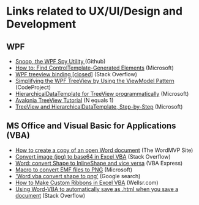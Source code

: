 # Links related to UX/UI/Design and Development 

## WPF
* [Snoop, the WPF Spy Utility ](https://github.com/snoopwpf) (Github)
* [How to: Find ControlTemplate-Generated Elements](https://docs.microsoft.com/en-us/dotnet/desktop/wpf/controls/how-to-find-controltemplate-generated-elements?view=netframeworkdesktop-4.8) (Microsoft)
* [WPF treeview binding [closed]](https://stackoverflow.com/questions/5295644/wpf-treeview-binding) (Stack Overflow)
* [Simplifying the WPF TreeView by Using the ViewModel Pattern](https://www.codeproject.com/Articles/26288/Simplifying-the-WPF-TreeView-by-Using-the-ViewMode) (CodeProject)
* [HierarchicalDataTemplate for TreeView programmatically](https://social.msdn.microsoft.com/Forums/vstudio/en-US/acc87765-618e-4afd-b695-df5144d904ac/hierarchicaldatatemplate-for-treeview-programmatically-c?forum=wpf) (Microsoft)
* [Avalonia TreeView Tutorial](https://www.nequalsonelifestyle.com/2019/06/18/avalonia-treeview-tutorial/) (N equals 1)
* [TreeView and HierarchicalDataTemplate, Step-by-Step](https://docs.microsoft.com/pt-pt/archive/blogs/mikehillberg/treeview-and-hierarchicaldatatemplate-step-by-step) (Microsoft)
## MS Office and Visual Basic for Applications (VBA)
* [How to create a copy of an open Word document](https://wordmvp.com/FAQs/MacrosVBA/CloneCurDoc.htm) (The WordMVP Site)
* [Convert image (jpg) to base64 in Excel VBA](https://stackoverflow.com/questions/2043393/convert-image-jpg-to-base64-in-excel-vba) (Stack Overflow)
* [Word: convert Shape to InlineShape and vice versa](http://www.vbaexpress.com/kb/getarticle.php?kb_id=623) (VBA Express)
* [Macro to convert EMF files to PNG](https://social.msdn.microsoft.com/Forums/office/en-US/4266b08f-5948-40d2-a104-b4c925dcda8e/macro-convert-emf-files-to-png?forum=exceldev) (Microsoft)
* ['Word vba convert shape to png’](https://www.google.com/search?q=word+vba+convert+shape+to+png&oq=word+vba+convert+shape+to+png) (Google search)
* [How to Make Custom Ribbons in Excel VBA](https://wellsr.com/vba/2019/excel/how-to-make-custom-vba-ribbons-in-excel/) (Wellsr.com)
* [Using Word-VBA to automatically save as .html when you save a document](https://stackoverflow.com/questions/24871616/using-word-vba-to-automatically-save-as-html-when-you-save-a-document) (Stack Overflow)
